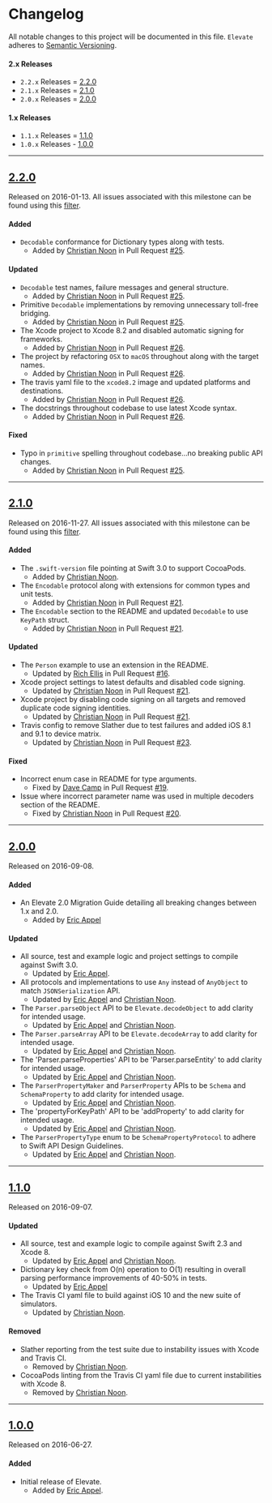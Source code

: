 # Changelog

All notable changes to this project will be documented in this file.
`Elevate` adheres to [Semantic Versioning](http://semver.org/).

#### 2.x Releases

* `2.2.x` Releases = [2.2.0](#220)
* `2.1.x` Releases = [2.1.0](#210)
* `2.0.x` Releases = [2.0.0](#200)

#### 1.x Releases

* `1.1.x` Releases = [1.1.0](#110)
* `1.0.x` Releases - [1.0.0](#100)

---

## [2.2.0](https://github.com/Nike-Inc/Elevate/releases/tag/2.2.0)

Released on 2016-01-13. All issues associated with this milestone can be found using this
[filter](https://github.com/Nike-Inc/Elevate/milestone/3?closed=1).

#### Added

- `Decodable` conformance for Dictionary types along with tests.
  - Added by [Christian Noon](https://github.com/cnoon) in Pull Request
  [#25](https://github.com/Nike-Inc/Elevate/pull/25).

#### Updated

- `Decodable` test names, failure messages and general structure.
  - Added by [Christian Noon](https://github.com/cnoon) in Pull Request
  [#25](https://github.com/Nike-Inc/Elevate/pull/25).
- Primitive `Decodable` implementations by removing unnecessary toll-free bridging.
  - Added by [Christian Noon](https://github.com/cnoon) in Pull Request
  [#25](https://github.com/Nike-Inc/Elevate/pull/25).
- The Xcode project to Xcode 8.2 and disabled automatic signing for frameworks.
  - Added by [Christian Noon](https://github.com/cnoon) in Pull Request
  [#26](https://github.com/Nike-Inc/Elevate/pull/26).
- The project by refactoring `OSX` to `macOS` throughout along with the target names.
  - Added by [Christian Noon](https://github.com/cnoon) in Pull Request
  [#26](https://github.com/Nike-Inc/Elevate/pull/26).
- The travis yaml file to the `xcode8.2` image and updated platforms and destinations.
  - Added by [Christian Noon](https://github.com/cnoon) in Pull Request
  [#26](https://github.com/Nike-Inc/Elevate/pull/26).
- The docstrings throughout codebase to use latest Xcode syntax.
  - Added by [Christian Noon](https://github.com/cnoon) in Pull Request
  [#26](https://github.com/Nike-Inc/Elevate/pull/26).

#### Fixed

- Typo in `primitive` spelling throughout codebase...no breaking public API changes.
  - Added by [Christian Noon](https://github.com/cnoon) in Pull Request
  [#25](https://github.com/Nike-Inc/Elevate/pull/25).

---

## [2.1.0](https://github.com/Nike-Inc/Elevate/releases/tag/2.1.0)

Released on 2016-11-27. All issues associated with this milestone can be found using this
[filter](https://github.com/Nike-Inc/Elevate/milestone/2?closed=1).

#### Added

- The `.swift-version` file pointing at Swift 3.0 to support CocoaPods.
  - Added by [Christian Noon](https://github.com/cnoon).
- The `Encodable` protocol along with extensions for common types and unit tests.
  - Added by [Christian Noon](https://github.com/cnoon) in Pull Request
  [#21](https://github.com/Nike-Inc/Elevate/pull/21).
- The `Encodable` section to the README and updated `Decodable` to use `KeyPath` struct.
  - Added by [Christian Noon](https://github.com/cnoon) in Pull Request
  [#21](https://github.com/Nike-Inc/Elevate/pull/21).

#### Updated

- The `Person` example to use an extension in the README.
  - Updated by [Rich Ellis](https://github.com/richellis) in Pull Request
  [#16](https://github.com/Nike-Inc/Elevate/pull/16).
- Xcode project settings to latest defaults and disabled code signing.
  - Updated by [Christian Noon](https://github.com/cnoon) in Pull Request
  [#21](https://github.com/Nike-Inc/Elevate/pull/21).
- Xcode project by disabling code signing on all targets and removed duplicate code signing identities.
  - Updated by [Christian Noon](https://github.com/cnoon) in Pull Request
  [#21](https://github.com/Nike-Inc/Elevate/pull/21).
- Travis config to remove Slather due to test failures and added iOS 8.1 and 9.1 to device matrix.
  - Updated by [Christian Noon](https://github.com/cnoon) in Pull Request
  [#23](https://github.com/Nike-Inc/Elevate/pull/23).


#### Fixed

- Incorrect enum case in README for type arguments.
  - Fixed by [Dave Camp](https://github.com/AtomicCat) in Pull Request
  [#19](https://github.com/Nike-Inc/Elevate/pull/19).
- Issue where incorrect parameter name was used in multiple decoders section of the README.
  - Fixed by [Christian Noon](https://github.com/cnoon) in Pull Request
  [#20](https://github.com/Nike-Inc/Elevate/pull/20).

---

## [2.0.0](https://github.com/Nike-Inc/Elevate/releases/tag/2.0.0)

Released on 2016-09-08.

#### Added

- An Elevate 2.0 Migration Guide detailing all breaking changes between 1.x and 2.0.
  - Added by [Eric Appel](https://github.com/ericappel)

#### Updated

- All source, test and example logic and project settings to compile against Swift 3.0.
  - Updated by [Eric Appel](https://github.com/ericappel).
- All protocols and implementations to use `Any` instead of `AnyObject` to match `JSONSerialization` API.
  - Updated by [Eric Appel](https://github.com/ericappel) and [Christian Noon](https://github.com/cnoon).
- The `Parser.parseObject` API to be `Elevate.decodeObject` to add clarity for intended usage.
  - Updated by [Eric Appel](https://github.com/ericappel) and [Christian Noon](https://github.com/cnoon).
- The `Parser.parseArray` API to be `Elevate.decodeArray` to add clarity for intended usage.
  - Updated by [Eric Appel](https://github.com/ericappel) and [Christian Noon](https://github.com/cnoon).
- The 'Parser.parseProperties' API to be 'Parser.parseEntity' to add clarity for intended usage.
  - Updated by [Eric Appel](https://github.com/ericappel) and [Christian Noon](https://github.com/cnoon).
- The `ParserPropertyMaker` and `ParserProperty` APIs to be `Schema` and `SchemaProperty` to add clarity for intended usage.
  - Updated by [Eric Appel](https://github.com/ericappel) and [Christian Noon](https://github.com/cnoon).
- The 'propertyForKeyPath' API to be 'addProperty' to add clarity for intended usage.
  - Updated by [Eric Appel](https://github.com/ericappel) and [Christian Noon](https://github.com/cnoon).
- The `ParserPropertyType` enum to be `SchemaPropertyProtocol` to adhere to Swift API Design Guidelines.
  - Updated by [Eric Appel](https://github.com/ericappel) and [Christian Noon](https://github.com/cnoon).

---

## [1.1.0](https://github.com/Nike-Inc/Elevate/releases/tag/1.1.0)

Released on 2016-09-07.

#### Updated

- All source, test and example logic to compile against Swift 2.3 and Xcode 8.
  - Updated by [Eric Appel](https://github.com/ericappel) and [Christian Noon](https://github.com/cnoon).
- Dictionary key check from O(n) operation to O(1) resulting in overall parsing performance improvements of 40-50% in tests.
  - Updated by [Eric Appel](https://github.com/ericappel)
- The Travis CI yaml file to build against iOS 10 and the new suite of simulators.
  - Updated by [Christian Noon](https://github.com/cnoon).

#### Removed

- Slather reporting from the test suite due to instability issues with Xcode and Travis CI.
  - Removed by [Christian Noon](https://github.com/cnoon).
- CocoaPods linting from the Travis CI yaml file due to current instabilities with Xcode 8.
  - Removed by [Christian Noon](https://github.com/cnoon).

---

## [1.0.0](https://github.com/Nike-Inc/Elevate/releases/tag/1.0.0)

Released on 2016-06-27.

#### Added

- Initial release of Elevate.
  - Added by [Eric Appel](https://github.com/EricAppel).
